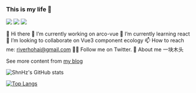 ### This is my life 🥳 
![](https://visitor-badge.glitch.me/badge?page_id=https://www.sanghangning.cn)
![](https://img.shields.io/badge/-JavaScript-e5cd0c?style=flat-square&logo=JavaScript&labelColor=f7df1e&logoColor=000)
![](https://img.shields.io/badge/-Vue.js-29beb0?style=flat-square&logo=vue.js&labelColor=ffffff&color=4FC08D)

👋 Hi there
🔭 I’m currently working on arco-vue
🌱 I’m currently learning react
👯 I’m looking to collaborate on Vue3 component ecology
📫 How to reach me: riverhohai@gmail.com
😶‍🌫️ Follow me on Twitter.
🤪 About me 一块木头

See more content from [my blog](https://www.sanghangning.cn)

![ShnHz's GitHub stats](https://github-readme-stats.vercel.app/api?username=ShnHz&show_icons=true&include_all_commits&count_private=true)

[![Top Langs](https://github-readme-stats.vercel.app/api/top-langs/?username=ShnHz)](https://github.com/anuraghazra/github-readme-stats)
